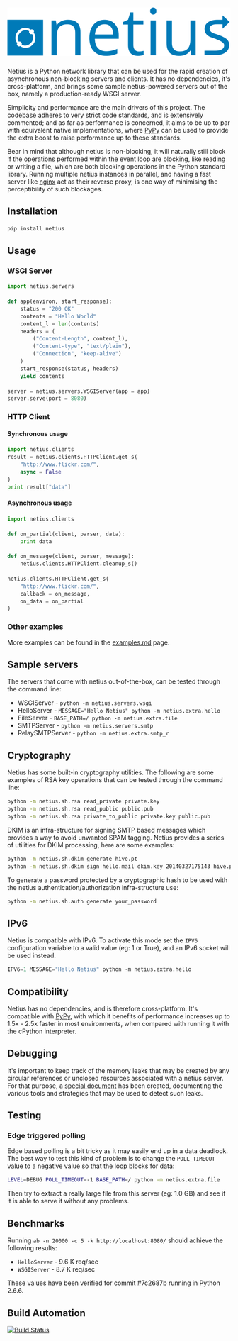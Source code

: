 # [![Netius](res/logo.png)](http://netius.hive.pt)

Netius is a Python network library that can be used for the rapid creation of asynchronous non-blocking 
servers and clients. It has no dependencies, it's cross-platform, and brings some sample netius-powered 
servers out of the box, namely a production-ready WSGI server.

Simplicity and performance are the main drivers of this project. The codebase adheres to very strict 
code standards, and is extensively commented; and as far as performance is concerned, it aims to 
be up to par with equivalent native implementations, where [PyPy](http://pypy.org) can be used to 
provide the extra boost to raise performance up to these standards.

Bear in mind that although netius is non-blocking, it will naturally still block if the operations 
performed within the event loop are blocking, like reading or writing a file, which are both blocking 
operations in the Python standard library. Running multiple netius instances in parallel, and having 
a fast server like [nginx](http://nginx.org) act as their reverse proxy, is one way of minimising the 
perceptibility of such blockages.

## Installation

```bash
pip install netius
```

## Usage

### WSGI Server

```python
import netius.servers

def app(environ, start_response):
    status = "200 OK"
    contents = "Hello World"
    content_l = len(contents)
    headers = (
        ("Content-Length", content_l),
        ("Content-type", "text/plain"),
        ("Connection", "keep-alive")
    )
    start_response(status, headers)
    yield contents

server = netius.servers.WSGIServer(app = app)
server.serve(port = 8080)
```

### HTTP Client

#### Synchronous usage

```python
import netius.clients
result = netius.clients.HTTPClient.get_s(
    "http://www.flickr.com/",
    async = False
)
print result["data"]
```
#### Asynchronous usage

```python
import netius.clients

def on_partial(client, parser, data):
    print data

def on_message(client, parser, message):
    netius.clients.HTTPClient.cleanup_s()

netius.clients.HTTPClient.get_s(
    "http://www.flickr.com/",
    callback = on_message,
    on_data = on_partial
)
```

### Other examples

More examples can be found in the [examples.md](examples.md) page.

## Sample servers

The servers that come with netius out-of-the-box, can be tested through the command line:

* WSGIServer - `python -m netius.servers.wsgi`
* HelloServer - `MESSAGE="Hello Netius" python -m netius.extra.hello`
* FileServer - `BASE_PATH=/ python -m netius.extra.file`
* SMTPServer - `python -m netius.servers.smtp`
* RelaySMTPServer - `python -m netius.extra.smtp_r`

## Cryptography

Netius has some built-in cryptography utilities. The following are some 
examples of RSA key operations that can be tested through the command line:

```bash
python -m netius.sh.rsa read_private private.key
python -m netius.sh.rsa read_public public.pub
python -m netius.sh.rsa private_to_public private.key public.pub
```

DKIM is an infra-structure for signing SMTP based messages which provides a way to avoid unwanted
SPAM tagging. Netius provides a series of utilities for DKIM processing, here are some examples:

```bash
python -m netius.sh.dkim generate hive.pt
python -m netius.sh.dkim sign hello.mail dkim.key 20140327175143 hive.pt
```

To generate a password protected by a cryptographic hash to be used with the netius 
authentication/authorization infra-structure use:

```bash
python -m netius.sh.auth generate your_password
```

## IPv6

Netius is compatible with IPv6. To activate this mode set the `IPV6` configuration variable
to a valid value (eg: 1 or True), and an IPv6 socket will be used instead.

```python
IPV6=1 MESSAGE="Hello Netius" python -m netius.extra.hello
```

## Compatibility

Netius has no dependencies, and is therefore cross-platform. It's compatible with [PyPy](http://pypy.org),
with which it benefits of performance increases up to 1.5x - 2.5x faster in most environments, when
compared with running it with the cPython interpreter.

## Debugging

It's important to keep track of the memory leaks that may be created by any circular references or
unclosed resources associated with a netius server. For that purpose, a [special document](leak.md) has 
been created, documenting the various tools and strategies that may be used to detect such leaks.

## Testing

### Edge triggered polling

Edge based polling is a bit tricky as it may easily end up in a data deadlock. The best way to test this 
kind of problem is to change the `POLL_TIMEOUT` value to a negative value so that the loop blocks for data:

```bash
LEVEL=DEBUG POLL_TIMEOUT=-1 BASE_PATH=/ python -m netius.extra.file
```

Then try to extract a really large file from this server (eg: 1.0 GB) and see if it is able to serve it
without any problems.

## Benchmarks

Running `ab -n 20000 -c 5 -k http://localhost:8080/` should achieve the following results:

* `HelloServer` - 9.6 K req/sec
* `WSGIServer` - 8.7 K req/sec

These values have been verified for commit #7c2687b running in Python 2.6.6.

## Build Automation

[![Build Status](https://travis-ci.org/hivesolutions/netius.png?branch=master)](https://travis-ci.org/hivesolutions/netius)
